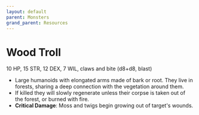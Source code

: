```yaml
---
layout: default
parent: Monsters
grand_parent: Resources
---
```


# Wood Troll

10 HP, 15 STR, 12 DEX, 7 WIL, claws and bite (d8+d8, blast)

- Large humanoids with elongated arms made of bark or root. They live in forests, sharing a deep connection with the vegetation around them.
- If killed they will slowly regenerate unless their corpse is taken out of the forest, or burned with fire.
- **Critical Damage**: Moss and twigs begin growing out of target's wounds.
